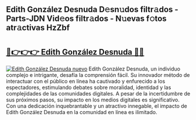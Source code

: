 ## Edith González Desnuda D𝚎sn𝚞dos filtr𝚊dos - Parts-JDN Vid𝚎os filtr𝚊dos - N𝚞evas f𝚘tos atr𝚊ctivas HzZbf

# <h2><a href="http://mb1yxf.tromn.icu/?c=Edith+Gonz%c3%a1lez+Desnuda">🔗👉👉👉 Edith González Desnuda 🔗🔗</a></h2>

[![Edith González Desnuda nuevo](https://i.imgur.com/pEAQMta.gif)](http://mb1yxf.tromn.icu/?c=Edith+Gonz%c3%a1lez+Desnuda)
Edith González Desnuda, un individuo complejo e intrigante, desafía la comprensión fácil. Su innovador método de interactuar con el público en línea ha cautivado y enfurecido a los espectadores, estimulando debates sobre moralidad, identidad y las complejidades de las comunidades digitales. A pesar de la incertidumbre de sus próximos pasos, su impacto en los medios digitales es significativo. Con una dedicación inquebrantable y un atractivo innegable, el impacto de Edith González Desnuda en la comunidad en línea es ilimitado.
